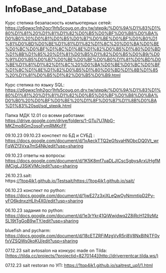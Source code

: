 # InfoBase_and_Database
Курс степика безапасность компьютерных сетей: https://z6gwxc1nh2gcr1hfs5coug.on.drv.tw/stepik/%D0%9A%D1%83%D1%80%D1%81%20%D1%81%D1%82%D0%B5%D0%BF%D0%B8%D0%BA%D0%B0%20%D0%B1%D0%B5%D0%B7%D0%BE%D0%BF%D0%B0%D1%81%D0%BD%D0%BE%D1%81%D1%82%D1%8C%20%D0%BA%D0%BE%D0%BC%D0%BF%D1%8C%D1%8E%D1%82%D0%B5%D1%80%D0%BD%D1%8B%D1%85%20%D1%81%D0%B5%D1%82%D0%B5%D0%B9/%D0%91%D0%B5%D0%B7%D0%BE%D0%BF%D0%B0%D1%81%D0%BD%D0%BE%D1%81%D1%82%D1%8C%20%D0%BA%D0%BE%D0%BC%D0%BF%D1%8C%D1%8E%D1%82%D0%B5%D1%80%D0%BD%D1%8B%D1%85%20%D1%81%D0%B5%D1%82%D0%B5%D0%B9.html

Курс степика по языку SQL: https://z6gwxc1nh2gcr1hfs5coug.on.drv.tw/stepik/%D0%9A%D1%83%D1%80%D1%81%20%D1%81%D1%82%D0%B5%D0%BF%D0%B8%D0%BA%D0%B0%20%D0%BF%D0%BE%20%D1%8F%D0%B7%D1%8B%D0%BA%D1%83%20sql/sql_stepik.html

Папка МДК 12.01 со всеми работами: https://drive.google.com/drive/folders/1-GTu7U7AbG-MKZmo8Gm2osoFvmRMKcFF

09.10.23 09.10.23 конспект по БД и СУБД : https://docs.google.com/document/d/1xAeckTTQ2eGfsvaHNObcDQ0Vt_wrFqWZf3Vxa7mS4Nk/edit?usp=sharing 

09.10.23 ответы на вопросы: https://docs.google.com/document/d/1K5K8mf7uaDLJICscSgbysArxUHgfMiMCjgLJ3SiKVMc/edit?usp=sharing

26.10.23.sait: https:[//1top4ik1.github.io/Testsait/](https://1top4ik1.github.io/sait/)https://1top4ik1.github.io/sait/

06.10.23  конспект по python: https://docs.google.com/document/d/1jwE27z3xjXLeQwOyNmmtipD2Py-yFO6kdnxzHLIh4X0/edit?usp=sharing

06.10.23 задания по python: https://docs.google.com/document/d/1e3rYkr41QjWwjdwq2Z8iRcH129zMzSL19tTgGoB9wTY/edit?usp=sharing

bluefish and pycharm: https://docs.google.com/document/d/18cETZRFiMzgVvR5ri8V8NxBINjTF0vfxVZSQWs0koKU/edit?usp=sharing

07.12.23 sait avtosalon на конкурс made on Tilda: [https://tilda.cc/projects/?projectid=8270144](http://driverrentcar.tilda.ws/)

07.12.23 sait restoran по УП: https://1top4ik1.github.io/saitrest_up1/1.html








